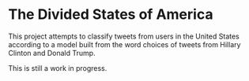 # The Divided States of America

This project attempts to classify tweets from users in the United States according to a model built from the 
word choices of tweets from Hillary Clinton and Donald Trump.

This is still a work in progress.